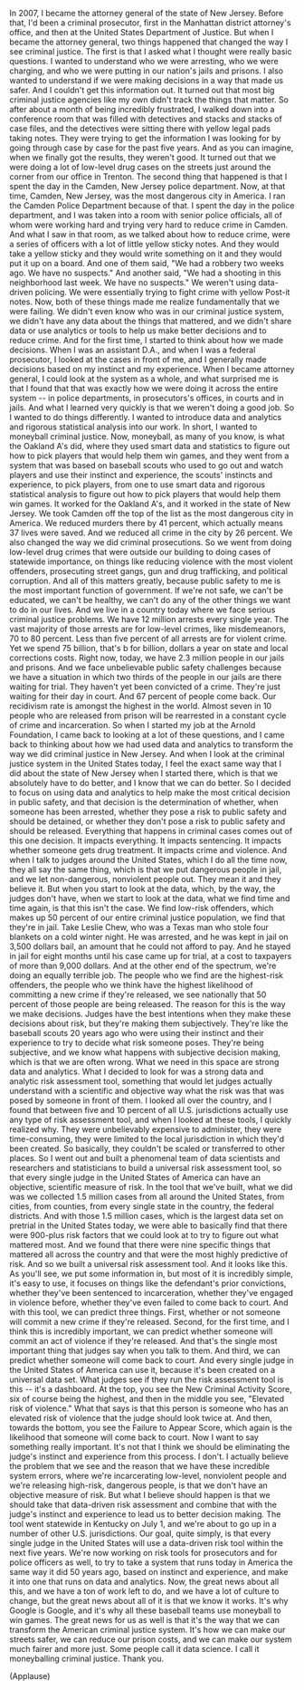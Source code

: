 
In 2007, I became the attorney general
of the state of New Jersey.
Before that, I&#39;d been a criminal prosecutor,
first in the Manhattan district attorney&#39;s office,
and then at the United States Department of Justice.
But when I became the attorney general,
two things happened that changed 
the way I see criminal justice.
The first is that I asked what I thought
were really basic questions.
I wanted to understand who we were arresting,
who we were charging,
and who we were putting in our nation&#39;s jails
and prisons.
I also wanted to understand
if we were making decisions
in a way that made us safer.
And I couldn&#39;t get this information out.
It turned out that most big criminal justice agencies
like my own
didn&#39;t track the things that matter.
So after about a month of being incredibly frustrated,
I walked down into a conference room
that was filled with detectives
and stacks and stacks of case files,
and the detectives were sitting there
with yellow legal pads taking notes.
They were trying to get the information
I was looking for
by going through case by case
for the past five years.
And as you can imagine,
when we finally got the results, they weren&#39;t good.
It turned out that we were doing
a lot of low-level drug cases
on the streets just around the corner
from our office in Trenton.
The second thing that happened
is that I spent the day in the Camden,
New Jersey police department.
Now, at that time, Camden, New Jersey,
was the most dangerous city in America.
I ran the Camden Police
Department because of that.
I spent the day in the police department,
and I was taken into a room
with senior police officials,
all of whom were working hard
and trying very hard to reduce crime in Camden.
And what I saw in that room,
as we talked about how to reduce crime,
were a series of officers with a
lot of little yellow sticky notes.
And they would take a yellow sticky
and they would write something on it
and they would put it up on a board.
And one of them said, 
&quot;We had a robbery two weeks ago.
We have no suspects.&quot;
And another said, &quot;We had a shooting in this neighborhood last week. We have no suspects.&quot;
We weren&#39;t using data-driven policing.
We were essentially trying to fight crime
with yellow Post-it notes.
Now, both of these things made me realize
fundamentally that we were failing.
We didn&#39;t even know who was
in our criminal justice system,
we didn&#39;t have any data about
the things that mattered,
and we didn&#39;t share data or use analytics
or tools to help us make better decisions
and to reduce crime.
And for the first time, I started to think
about how we made decisions.
When I was an assistant D.A.,
and when I was a federal prosecutor,
I looked at the cases in front of me,
and I generally made decisions based on my instinct
and my experience.
When I became attorney general,
I could look at the system as a whole,
and what surprised me is that I found
that that was exactly how we were doing it
across the entire system --
in police departments, in prosecutors&#39;s offices,
in courts and in jails.
And what I learned very quickly
is that we weren&#39;t doing a good job.
So I wanted to do things differently.
I wanted to introduce data and analytics
and rigorous statistical analysis
into our work.
In short, I wanted to moneyball criminal justice.
Now, moneyball, as many of you know,
is what the Oakland A&#39;s did,
where they used smart data and statistics
to figure out how to pick players
that would help them win games,
and they went from a system that 
was based on baseball scouts
who used to go out and watch players
and use their instinct and experience,
the scouts&#39; instincts and experience,
to pick players, from one to use
smart data and rigorous statistical analysis
to figure out how to pick players
that would help them win games.
It worked for the Oakland A&#39;s,
and it worked in the state of New Jersey.
We took Camden off the top of the list
as the most dangerous city in America.
We reduced murders there by 41 percent,
which actually means 37 lives were saved.
And we reduced all crime in the city by 26 percent.
We also changed the way
we did criminal prosecutions.
So we went from doing low-level drug crimes
that were outside our building
to doing cases of statewide importance,
on things like reducing violence
with the most violent offenders,
prosecuting street gangs,
gun and drug trafficking, and political corruption.
And all of this matters greatly,
because public safety to me
is the most important function of government.
If we&#39;re not safe, we can&#39;t be educated,
we can&#39;t be healthy,
we can&#39;t do any of the other things
we want to do in our lives.
And we live in a country today
where we face serious criminal justice problems.
We have 12 million arrests every single year.
The vast majority of those arrests
are for low-level crimes, like misdemeanors,
70 to 80 percent.
Less than five percent of all arrests
are for violent crime.
Yet we spend 75 billion,
that&#39;s b for billion,
dollars a year on state and local corrections costs.
Right now, today, we have 2.3 million people
in our jails and prisons.
And we face unbelievable public safety challenges
because we have a situation
in which two thirds of the people in our jails
are there waiting for trial.
They haven&#39;t yet been convicted of a crime.
They&#39;re just waiting for their day in court.
And 67 percent of people come back.
Our recidivism rate is amongst 
the highest in the world.
Almost seven in 10 people who are released
from prison will be rearrested
in a constant cycle of crime and incarceration.
So when I started my job at the Arnold Foundation,
I came back to looking at a lot of these questions,
and I came back to thinking about how
we had used data and analytics to transform
the way we did criminal justice in New Jersey.
And when I look at the criminal justice system
in the United States today,
I feel the exact same way that I did
about the state of New Jersey when I started there,
which is that we absolutely have to do better,
and I know that we can do better.
So I decided to focus
on using data and analytics
to help make the most critical decision
in public safety,
and that decision is the determination
of whether, when someone has been arrested,
whether they pose a risk to public safety
and should be detained,
or whether they don&#39;t pose a risk to public safety
and should be released.
Everything that happens in criminal cases
comes out of this one decision.
It impacts everything.
It impacts sentencing.
It impacts whether someone gets drug treatment.
It impacts crime and violence.
And when I talk to judges around the United States,
which I do all the time now,
they all say the same thing,
which is that we put dangerous people in jail,
and we let non-dangerous, nonviolent people out.
They mean it and they believe it.
But when you start to look at the data,
which, by the way, the judges don&#39;t have,
when we start to look at the data,
what we find time and time again,
is that this isn&#39;t the case.
We find low-risk offenders,
which makes up 50 percent of our
entire criminal justice population,
we find that they&#39;re in jail.
Take Leslie Chew, who was a Texas man
who stole four blankets on a cold winter night.
He was arrested, and he was kept in jail
on 3,500 dollars bail,
an amount that he could not afford to pay.
And he stayed in jail for eight months
until his case came up for trial,
at a cost to taxpayers of more than 9,000 dollars.
And at the other end of the spectrum,
we&#39;re doing an equally terrible job.
The people who we find
are the highest-risk offenders,
the people who we think have the highest likelihood
of committing a new crime if they&#39;re released,
we see nationally that 50 percent of those people
are being released.
The reason for this is the way we make decisions.
Judges have the best intentions
when they make these decisions about risk,
but they&#39;re making them subjectively.
They&#39;re like the baseball scouts 20 years ago
who were using their instinct and their experience
to try to decide what risk someone poses.
They&#39;re being subjective,
and we know what happens
with subjective decision making,
which is that we are often wrong.
What we need in this space
are strong data and analytics.
What I decided to look for
was a strong data and analytic risk assessment tool,
something that would let judges actually understand
with a scientific and objective way
what the risk was that was posed
by someone in front of them.
I looked all over the country,
and I found that between five and 10 percent
of all U.S. jurisdictions
actually use any type of risk assessment tool,
and when I looked at these tools,
I quickly realized why.
They were unbelievably expensive to administer,
they were time-consuming,
they were limited to the local jurisdiction
in which they&#39;d been created.
So basically, they couldn&#39;t be scaled
or transferred to other places.
So I went out and built a phenomenal team
of data scientists and researchers
and statisticians
to build a universal risk assessment tool,
so that every single judge in
the United States of America
can have an objective, scientific measure of risk.
In the tool that we&#39;ve built,
what we did was we collected 1.5 million cases
from all around the United States,
from cities, from counties,
from every single state in the country,
the federal districts.
And with those 1.5 million cases,
which is the largest data set on pretrial
in the United States today,
we were able to basically find that there were
900-plus risk factors that we could look at
to try to figure out what mattered most.
And we found that there were nine specific things
that mattered all across the country
and that were the most highly predictive of risk.
And so we built a universal risk assessment tool.
And it looks like this.
As you&#39;ll see, we put some information in,
but most of it is incredibly simple,
it&#39;s easy to use,
it focuses on things like the
defendant&#39;s prior convictions,
whether they&#39;ve been sentenced to incarceration,
whether they&#39;ve engaged in violence before,
whether they&#39;ve even failed to come back to court.
And with this tool, we can predict three things.
First, whether or not someone will commit
a new crime if they&#39;re released.
Second, for the first time,
and I think this is incredibly important,
we can predict whether someone will commit
an act of violence if they&#39;re released.
And that&#39;s the single most important thing
that judges say when you talk to them.
And third, we can predict whether someone
will come back to court.
And every single judge in the
United States of America can use it,
because it&#39;s been created on a universal data set.
What judges see if they run the risk assessment tool
is this -- it&#39;s a dashboard.
At the top, you see the New Criminal Activity Score,
six of course being the highest,
and then in the middle you
see, &quot;Elevated risk of violence.&quot;
What that says is that this person
is someone who has an elevated risk of violence
that the judge should look twice at.
And then, towards the bottom,
you see the Failure to Appear Score,
which again is the likelihood
that someone will come back to court.
Now I want to say something really important.
It&#39;s not that I think we should be eliminating
the judge&#39;s instinct and experience
from this process.
I don&#39;t.
I actually believe the problem that we see
and the reason that we have
these incredible system errors,
where we&#39;re incarcerating
low-level, nonviolent people
and we&#39;re releasing high-risk, dangerous people,
is that we don&#39;t have an objective measure of risk.
But what I believe should happen
is that we should take that
data-driven risk assessment
and combine that with the
judge&#39;s instinct and experience
to lead us to better decision making.
The tool went statewide in Kentucky on July 1,
and we&#39;re about to go up in a
number of other U.S. jurisdictions.
Our goal, quite simply, is that every single judge
in the United States will use a data-driven risk tool
within the next five years.
We&#39;re now working on risk tools
for prosecutors and for police officers as well,
to try to take a system that runs today
in America the same way it did 50 years ago,
based on instinct and experience,
and make it into one that runs
on data and analytics.
Now, the great news about all this,
and we have a ton of work left to do,
and we have a lot of culture to change,
but the great news about all of it
is that we know it works.
It&#39;s why Google is Google,
and it&#39;s why all these baseball teams use moneyball
to win games.
The great news for us as well
is that it&#39;s the way that we can transform
the American criminal justice system.
It&#39;s how we can make our streets safer,
we can reduce our prison costs,
and we can make our system much fairer
and more just.
Some people call it data science.
I call it moneyballing criminal justice.
Thank you.

(Applause)

